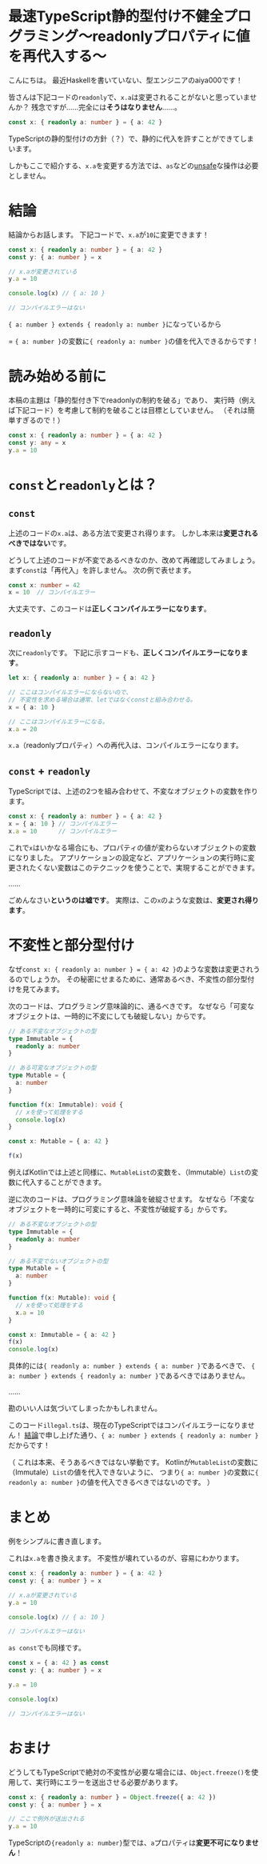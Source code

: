 # 最速TypeScript静的型付け不健全プログラミング～readonlyプロパティに値を再代入する～

こんにちは。
最近Haskellを書いていない、型エンジニアのaiya000です！

皆さんは下記コードの`readonly`で、`x.a`は変更されることがないと思っていませんか？
残念ですが……完全には**そうはなりません**……。

```typescript
const x: { readonly a: number } = { a: 42 }
```

TypeScriptの静的型付けの方針（？）で、静的に代入を許すことができてしまいます。

しかもここで紹介する、`x.a`を変更する方法では、`as`などの[unsafe](https://qiita.com/kgtkr/items/1c136e1e4ccee8928bc8)な操作は必要としません。

# 結論

結論からお話します。
下記コードで、`x.a`が`10`に変更できます！

```typescript
const x: { readonly a: number } = { a: 42 }
const y: { a: number } = x

// x.aが変更されている
y.a = 10

console.log(x) // { a: 10 }

// コンパイルエラーはない
```

`{ a: number } extends { readonly a: number }`になっているから

= `{ a: number }`の変数に`{ readonly a: number }`の値を代入できるからです！

# 読み始める前に

本稿の主題は「静的型付き下でreadonlyの制約を破る」であり、
実行時（例えば下記コード）を考慮して制約を破ることは目標としていません。
（それは簡単すぎるので！）

```typescript
const x: { readonly a: number } = { a: 42 }
const y: any = x
y.a = 10
```

# `const`と`readonly`とは？
## `const`

上述のコードの`x.a`は、ある方法で変更され得ります。
しかし本来は**変更されるべきではない**です。

どうして上述のコードが不変であるべきなのか、改めて再確認してみましょう。
まず`const`は「再代入」を許しません。
次の例で表せます。

```typescript
const x: number = 42
x = 10  // コンパイルエラー
```

大丈夫です、このコードは**正しくコンパイルエラーになります**。

## `readonly`

次に`readonly`です。
下記に示すコードも、**正しくコンパイルエラーになります**。

```typescript
let x: { readonly a: number } = { a: 42 }

// ここはコンパイルエラーにならないので、
// 不変性を求める場合は通常、letではなくconstと組み合わせる。
x = { a: 10 }

// ここはコンパイルエラーになる。
x.a = 20
```

`x.a`（readonlyプロパティ）への再代入は、コンパイルエラーになります。

## `const` + `readonly`

TypeScriptでは、上述の2つを組み合わせて、不変なオブジェクトの変数を作ります。

```typescript
const x: { readonly a: number } = { a: 42 }
x = { a: 10 } // コンパイルエラー
x.a = 10      // コンパイルエラー
```

これで`x`はいかなる場合にも、プロパティの値が変わらないオブジェクトの変数になりました。
アプリケーションの設定など、アプリケーションの実行時に変更されたくない変数はこのテクニックを使うことで、実現することができます。

……

ごめんなさい**というのは嘘です**。
実際は、この`x`のような変数は、**変更され得ります**。

# 不変性と部分型付け

なぜ`const x: { readonly a: number } = { a: 42 }`のような変数は変更されうるのでしょうか。
その秘密にせまるために、通常あるべき、不変性の部分型付けを見てみます。

次のコードは、プログラミング意味論的に、通るべきです。
なぜなら「可変なオブジェクトは、一時的に不変にしても破綻しない」からです。

```typescript
// ある不変なオブジェクトの型
type Immutable = {
  readonly a: number
}

// ある可変なオブジェクトの型
type Mutable = {
  a: number
}

function f(x: Immutable): void {
  // xを使って処理をする
  console.log(x)
}

const x: Mutable = { a: 42 }

f(x)
```

例えばKotlinでは上述と同様に、`MutableList`の変数を、（Immutable）`List`の変数に代入することができます。

逆に次のコードは、プログラミング意味論を破綻させます。
なぜなら「不変なオブジェクトを一時的に可変にすると、不変性が破綻する」からです。

```typescript:illegal.ts
// ある不変なオブジェクトの型
type Immutable = {
  readonly a: number
}

// ある不変でないオブジェクトの型
type Mutable = {
  a: number
}

function f(x: Mutable): void {
  // xを使って処理をする
  x.a = 10
}

const x: Immutable = { a: 42 }
f(x)
console.log(x)
```

具体的には`{ readonly a: number } extends { a: number }`であるべきで、
`{ a: number } extends { readonly a: number }`であるべきではありません。

……

勘のいい人は気づいてしまったかもしれません。

このコード`illegal.ts`は、現在のTypeScriptではコンパイルエラーになりません！
[結論](#結論)で申し上げた通り、`{ a: number } extends { readonly a: number }`だからです！

（
これは本来、そうあるべきではない挙動です。
Kotlinが`MutableList`の変数に（Immutale）`List`の値を代入できないように、
つまり`{ a: number }`の変数に`{ readonly a: number }`の値を代入できるべきではないのです。
）

# まとめ

例をシンプルに書き直します。

これは`x.a`を書き換えます。
不変性が壊れているのが、容易にわかります。

```typescript
const x: { readonly a: number } = { a: 42 }
const y: { a: number } = x

// x.aが変更されている
y.a = 10

console.log(x) // { a: 10 }

// コンパイルエラーはない
```

`as const`でも同様です。

```typescript
const x = { a: 42 } as const
const y: { a: number } = x

y.a = 10

console.log(x)

// コンパイルエラーはない
```

# おまけ

どうしてもTypeScriptで絶対の不変性が必要な場合には、`Object.freeze()`を使用して、実行時にエラーを送出させる必要があります。

```typescript
const x: { readonly a: number } = Object.freeze({ a: 42 })
const y: { a: number } = x

// ここで例外が送出される
y.a = 10
```

TypeScriptの`{readonly a: number}`型では、`a`プロパティは**変更不可になりません**！

